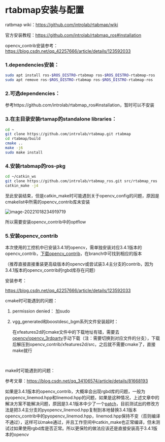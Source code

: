 # rtabmap安装与配置

ratbmap wiki：https://github.com/introlab/rtabmap/wiki

官方安装教程：https://github.com/introlab/rtabmap_ros#installation

opencv_contrib安装参考：https://blog.csdn.net/qq_42257666/article/details/123592033



### 1.dependencies安装：

```bash
sudo apt install ros-$ROS_DISTRO-rtabmap ros-$ROS_DISTRO-rtabmap-ros
sudo apt remove ros-$ROS_DISTRO-rtabmap ros-$ROS_DISTRO-rtabmap-ros
```



### 2.可选dependencies：

参考https://github.com/introlab/rtabmap_ros#installation，暂时可以不安装



### 3.在主目录安装rtamap的standalone libraries：

```bash
cd ~
git clone https://github.com/introlab/rtabmap.git rtabmap
cd rtabmap/build
cmake .. 
make -j6
sudo make install
```



### 4.安装rtabmap的ros-pkg

```bash
cd ~/catkin_ws
git clone https://github.com/introlab/rtabmap_ros.git src/rtabmap_ros
catkin_make -j4
```

至此安装结束，但是catkin_make时可能遇到关于opencv_config的问题，原因是cmakelist中所需的opencv_contrib库未安装

![image-20221018234919719](/home/amas-lab-0/.config/Typora/typora-user-images/image-20221018234919719.png)

所以需要安装opencv_contrib中的optflow



### 5.安装opencv_contrib

本次使用的工控机中已安装3.4.1的opencv，需单独安装对应3.4.1版本的opencv_contrib，[下载opencv_contrib](https://github.com/opencv/opencv_contrib)，在branch中可找到相应的版本

（推荐直接直接重装更高级版本的opencv或尝试装3.4主分支的contrib，因为3.4.1版本的opencv_contrib的rgbd库存在问题）

安装参考：

https://blog.csdn.net/qq_42257666/article/details/123592033



cmake时可能遇到的问题：

1. permission denied： 加sudo

2. vgg_generated和boostdesc_bgm系列文件安装超时：

   在xfeatures2d的cmake文件中的下载地址有错，需要去[opencv/opencv_3rdparty](https://github.com/opencv/opencv_3rdparty)手动下载（注：需要切换到对应文件的分支），下载后解压到opencv_contrib/xfeatures2d/src，之后就不需要cmake了，直接make就行

​	

make时可能遇到的问题：

参考文章：https://blog.csdn.net/qq_34106574/article/details/81668193

如果是3.4.1版本的opencv_contrib，大概率会出现rgbd库的问题，一般为pyopencv_linemod.hpp和linemod.hpp的问题，如果是这种情况，上述文章中的解决方案不能解决问题，原因是3.4.1版本中少了一个[patch](https://github.com/opencv/opencv_contrib/commit/92fd42e58eaa7d902f94fb653de265af4b0ee44d)，目前测试出的修改方法是把3.4主分支的pyopencv_linemod.hpp复制到本地替换3.4.1版本opencv_contrib中的pyopencv_linemod.hpp，linemod.hpp保持不变（否则编译不通过），这样可以make通过，并且工作空间中catkin_make也正常编译，但未测试过如果使用rgbd库是否正常。所以更保险的做法应该还是直接安装高于3.4.1版本的opencv









